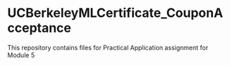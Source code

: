 # UCBerkeleyMLCertificate_CouponAcceptance
This repository contains files for Practical Application assignment for Module 5

